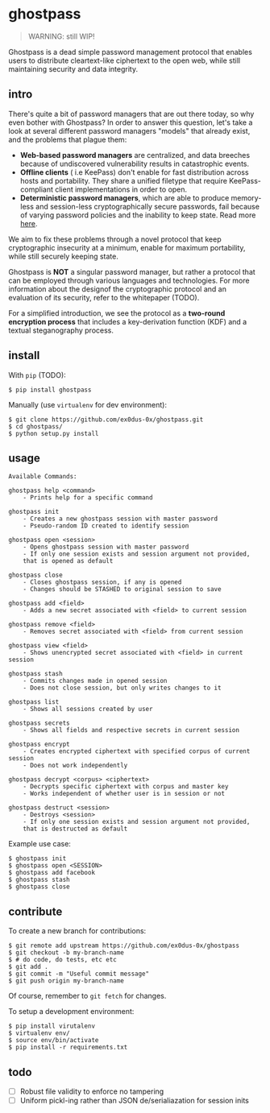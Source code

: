 # ghostpass

> WARNING: still WIP!

Ghostpass is a dead simple password management protocol that enables users to distribute cleartext-like ciphertext to the open web, while still maintaining security and data integrity.

## intro

There's quite a bit of password managers that are out there today, so why even bother with Ghostpass? In order to answer this question, let's take a look at several different password managers "models" that already exist, and the problems that plague them:

* __Web-based password managers__ are centralized, and data breeches because of undiscovered vulnerability results in catastrophic events.
* __Offline clients__ ( i.e KeePass) don't enable for fast distribution across hosts and portability. They share a unified filetype that require KeePass-compliant client implementations in order to open.
* __Deterministic password managers__, which are able to produce memory-less and session-less cryptographically secure passwords, fail because of varying password policies and the inability to keep state. Read more [here](https://tonyarcieri.com/4-fatal-flaws-in-deterministic-password-managers).

We aim to fix these problems through a novel protocol that keep cryptographic insecurity at a minimum, enable for maximum portability, while still securely keeping
state.

Ghostpass is __NOT__ a singular password manager, but rather a protocol that can be employed through various languages and technologies. For more information about the designof the cryptographic protocol and an evaluation of its security, refer to the whitepaper (TODO).

For a simplified introduction, we see the protocol as a __two-round encryption process__ that includes a key-derivation function (KDF) and a textual steganography process.

## install

With `pip` (TODO):

```
$ pip install ghostpass
```

Manually (use `virtualenv` for dev environment):

```
$ git clone https://github.com/ex0dus-0x/ghostpass.git
$ cd ghostpass/
$ python setup.py install
```

## usage

```
Available Commands:

ghostpass help <command>
    - Prints help for a specific command

ghostpass init
    - Creates a new ghostpass session with master password
    - Pseudo-random ID created to identify session

ghostpass open <session>
    - Opens ghostpass session with master password
    - If only one session exists and session argument not provided,
    that is opened as default

ghostpass close
    - Closes ghostpass session, if any is opened
    - Changes should be STASHED to original session to save

ghostpass add <field>
    - Adds a new secret associated with <field> to current session

ghostpass remove <field>
    - Removes secret associated with <field> from current session

ghostpass view <field>
    - Shows unencrypted secret associated with <field> in current session

ghostpass stash
    - Commits changes made in opened session
    - Does not close session, but only writes changes to it

ghostpass list
    - Shows all sessions created by user

ghostpass secrets
    - Shows all fields and respective secrets in current session

ghostpass encrypt
    - Creates encrypted ciphertext with specified corpus of current session
    - Does not work independently

ghostpass decrypt <corpus> <ciphertext>
    - Decrypts specific ciphertext with corpus and master key
    - Works independent of whether user is in session or not

ghostpass destruct <session>
    - Destroys <session>
    - If only one session exists and session argument not provided,
    that is destructed as default

```

Example use case:

```
$ ghostpass init
$ ghostpass open <SESSION>
$ ghostpass add facebook
$ ghostpass stash
$ ghostpass close
```

## contribute

To create a new branch for contributions:

```
$ git remote add upstream https://github.com/ex0dus-0x/ghostpass
$ git checkout -b my-branch-name
$ # do code, do tests, etc etc
$ git add .
$ git commit -m "Useful commit message"
$ git push origin my-branch-name
```

Of course, remember to `git fetch` for changes.

To setup a development environment:

```
$ pip install virutalenv
$ virtualenv env/
$ source env/bin/activate
$ pip install -r requirements.txt
```

## todo

* [ ] Robust file validity to enforce no tampering
* [ ] Uniform pickl-ing rather than JSON de/serialiazation for session inits
